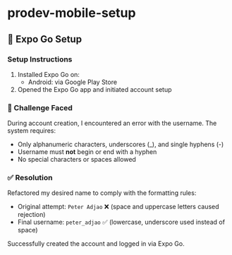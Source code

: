 # prodev-mobile-setup
## 📱 Expo Go Setup

### Setup Instructions
1. Installed Expo Go on:
   - Android: via Google Play Store
2. Opened the Expo Go app and initiated account setup

### 🔧 Challenge Faced
During account creation, I encountered an error with the username. The system requires:
- Only alphanumeric characters, underscores (_), and single hyphens (-)
- Username must **not** begin or end with a hyphen
- No special characters or spaces allowed

### ✅ Resolution
Refactored my desired name to comply with the formatting rules:
- Original attempt: `Peter Adjao` ❌ (space and uppercase letters caused rejection)
- Final username: `peter_adjao` ✅ (lowercase, underscore used instead of space)

Successfully created the account and logged in via Expo Go.
